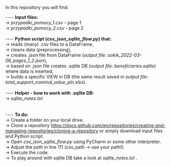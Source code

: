 In this repository you will find:

---- <b> Input files: </b> <br/>
-> <i> przypadki_pomocy_1.csv </i> - page 1<br/>
-> <i> przypadki_pomocy_2.csv </i> - page 2<br/> <br/>
---- <b> Python script (<i>csv_json_sqlite_flow.py</i>) that: </b> <br/>
-> reads (many) .csv files to a DataFrame, <br/>
-> cleans data (preprocessing), <br/>
-> creates .json file from DataFrame (<i>output file: uokik_2022-03-06_pages_1_2.json</i>), <br/>
-> based on .json file creates .sqlite DB (<i>output file: beneficiaries.sqlite</i>) where data is inserted, <br/>
-> builds a specific VIEW in DB (the same result saved in <i>output file: total_support_nominal_value_pln.xlsx</i>). <br/> <br/>
---- <b> Helper - how to work with .sqlite DB: </b> <br/>
-> <i> sqlite_notes.txt </i><br/><br/><br/>
---- <b> To do: </b> <br/>
-> Create a folder on your local drive.<br/>
-> Clone a repository https://docs.github.com/en/repositories/creating-and-managing-repositories/cloning-a-repository or simply download input files and Python script.<br/>
-> Open <i>csv_json_sqlite_flow.py</i> using PyCharm or some other interpreter.<br/>
-> Adjust the path in line 111 (csv_path -> use your path!).<br/>
-> Execute the code.<br/>
-> To play around with sqlite DB take a look at <i> sqlite_notes.txt </i>.<br/>

